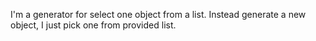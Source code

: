 I'm a generator for select one object from a list. 
Instead generate a new object, I just pick one from provided list.